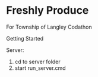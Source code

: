# Freshly Produce
For Township of Langley Codathon


Getting Started 

Server:
1. cd to server folder
2. start run_server.cmd